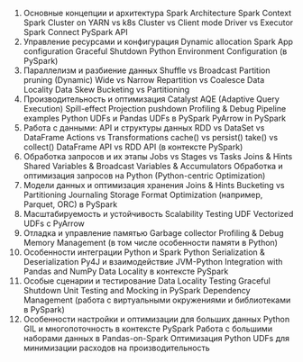 1. Основные концепции и архитектура Spark
Architecture
Spark Context
Spark Cluster on YARN vs k8s
Cluster vs Client mode
Driver vs Executor
Spark Connect
PySpark API
2. Управление ресурсами и конфигурация
Dynamic allocation
Spark App configuration
Graceful Shutdown
Python Environment Configuration (в PySpark)
3. Параллелизм и разбиение данных
Shuffle vs Broadcast
Partition pruning (Dynamic)
Wide vs Narrow
Repartition vs Coalesce
Data Locality
Data Skew
Bucketing vs Partitioning
4. Производительность и оптимизация
Catalyst
AQE (Adaptive Query Execution)
Spill-effect
Projection pushdown
Profiling & Debug
Pipeline examples
Python UDFs и Pandas UDFs в PySpark
PyArrow in PySpark
5. Работа с данными: API и структуры данных
RDD vs DataSet vs DataFrame
Actions vs Transformations
cache() vs persist()
take() vs collect()
DataFrame API vs RDD API (в контексте PySpark)
6. Обработка запросов и их этапы
Jobs vs Stages vs Tasks
Joins & Hints
Shared Variables & Broadcast Variables & Accumulators
Обработка и оптимизация запросов на Python (Python-centric Optimization)
7. Модели данных и оптимизация хранения
Joins & Hints
Bucketing vs Partitioning
Journaling
Storage Format Optimization (например, Parquet, ORC) в PySpark
8. Масштабируемость и устойчивость
Scalability
Testing
UDF
Vectorized UDFs с PyArrow
9. Отладка и управление памятью
Garbage collector
Profiling & Debug
Memory Management (в том числе особенности памяти в Python)
10. Особенности интеграции Python и Spark
Python Serialization & Deserialization
Py4J и взаимодействие JVM-Python
Integration with Pandas and NumPy
Data Locality в контексте PySpark
11. Особые сценарии и тестирование
Data Locality
Testing
Graceful Shutdown
Unit Testing and Mocking in PySpark
Dependency Management (работа с виртуальными окружениями и библиотеками в PySpark)
12. Особенности настройки и оптимизации для больших данных
Python GIL и многопоточность в контексте PySpark
Работа с большими наборами данных в Pandas-on-Spark
Оптимизация Python UDFs для минимизации расходов на производительность